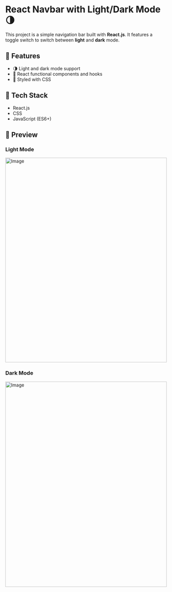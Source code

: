 # React Navbar with Light/Dark Mode 🌗

This project is a simple navigation bar built with **React.js**. It features a toggle switch to switch between **light** and **dark** mode.

## 🚀 Features

- 🌗 Light and dark mode support
- 🧠 React functional components and hooks
- 💅 Styled with CSS
## 🔧 Tech Stack

- React.js
- CSS
- JavaScript (ES6+)

## 📸 Preview

### Light Mode

<img width="100%" height="639" alt="Image" src="https://github.com/user-attachments/assets/88a3b838-118e-4a57-8e5b-88adadc090f4" />

### Dark Mode

<img width="100%" height="641" alt="Image" src="https://github.com/user-attachments/assets/d0139307-2b4f-4686-9510-791ad5681d66" />



